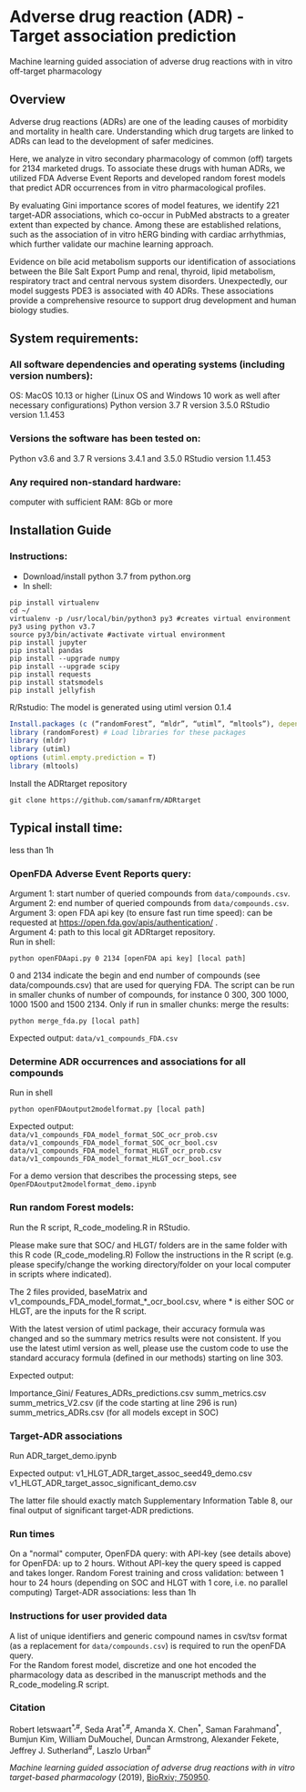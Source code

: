 # Adverse drug reaction (ADR) - Target association prediction
Machine learning guided association of adverse drug reactions with in vitro off-target pharmacology 

## Overview
Adverse drug reactions (ADRs) are one of the leading causes of morbidity and mortality 
in health care. Understanding which drug targets are linked to ADRs can lead to the 
development of safer medicines. 

Here, we analyze in vitro secondary pharmacology of common (off) targets for 2134 marketed 
drugs. To associate these drugs with human ADRs, we utilized FDA Adverse Event Reports and 
developed random forest models that predict ADR occurrences from in vitro pharmacological 
profiles. 

By evaluating Gini importance scores of model features, we identify 221 target-ADR 
associations, which co-occur in PubMed abstracts to a greater extent than expected 
by chance. Among these are established relations, such as the association of in vitro 
hERG binding with cardiac arrhythmias, which further validate our machine learning approach. 

Evidence on bile acid metabolism supports our identification of associations between the 
Bile Salt Export Pump and renal, thyroid, lipid metabolism, respiratory tract and central 
nervous system disorders. Unexpectedly, our model suggests PDE3 is associated with 40 ADRs. 
These associations provide a comprehensive resource to support drug development and human 
biology studies.

## System requirements: 

### All software dependencies and operating systems (including version numbers):
OS: MacOS 10.13 or higher  (Linux OS and Windows 10 work as well after necessary configurations)
Python version 3.7
R version 3.5.0
RStudio version 1.1.453

### Versions the software has been tested on:
Python v3.6 and 3.7
R versions 3.4.1 and 3.5.0
RStudio version 1.1.453

### Any required non-standard hardware:
computer with sufficient RAM: 8Gb or more

## Installation Guide

### Instructions:

- Download/install python 3.7 from python.org
- In shell:
```shell
pip install virtualenv
cd ~/
virtualenv -p /usr/local/bin/python3 py3 #creates virtual environment py3 using python v3.7
source py3/bin/activate #activate virtual environment
pip install jupyter
pip install pandas
pip install --upgrade numpy
pip install --upgrade scipy
pip install requests
pip install statsmodels
pip install jellyfish
```
R/Rstudio:
The model is generated using utiml version 0.1.4
```R
Install.packages (c (“randomForest”, “mldr”, “utiml”, “mltools”), dependencies = T) 
library (randomForest) # Load libraries for these packages
library (mldr)
library (utiml)
options (utiml.empty.prediction = T)
library (mltools)
```

Install the ADRtarget repository
```
git clone https://github.com/samanfrm/ADRtarget
```

## Typical install time: 
less than 1h


### OpenFDA Adverse Event Reports query:
Argument 1: start number of queried compounds from `data/compounds.csv`.  
Argument 2: end number of queried compounds from `data/compounds.csv`.  
Argument 3: open FDA api key (to ensure fast run time speed): can be requested 
at https://open.fda.gov/apis/authentication/ .    
Argument 4: path to this local git ADRtarget repository.  
Run in shell:
```shell
python openFDAapi.py 0 2134 [openFDA api key] [local path]
```
0 and 2134 indicate the begin and end number of compounds (see data/compounds.csv)
that are used for querying FDA. The script can be run in smaller chunks of number of 
compounds, for instance 0 300, 300 1000, 1000 1500 and 1500 2134.
Only if run in smaller chunks: merge the results:
```shell
python merge_fda.py [local path]
```

Expected output:
`data/v1_compounds_FDA.csv`

### Determine ADR occurrences and associations for all compounds 
Run in shell
```shell
python openFDAoutput2modelformat.py [local path]
```
Expected output:  
`data/v1_compounds_FDA_model_format_SOC_ocr_prob.csv`  
`data/v1_compounds_FDA_model_format_SOC_ocr_bool.csv`  
`data/v1_compounds_FDA_model_format_HLGT_ocr_prob.csv`  
`data/v1_compounds_FDA_model_format_HLGT_ocr_bool.csv`  

For a demo version that describes the processing steps, 
see `OpenFDAoutput2modelformat_demo.ipynb` 

### Run random Forest models:
Run the R script, R_code_modeling.R in RStudio.

Please make sure that SOC/ and HLGT/ folders are in the same folder with this
R code (R_code_modeling.R)
Follow the instructions in the R script (e.g. please specify/change the working 
directory/folder on your local computer in scripts where indicated).

The 2 files provided, baseMatrix and v1_compounds_FDA_model_format_*_ocr_bool.csv, 
where * is either SOC or HLGT, are the inputs for the R script.

With the latest version of utiml package, their accuracy formula was changed and 
so the summary metrics results were not consistent. If you use the latest utiml 
version as well, please use the custom code to use the standard accuracy formula 
(defined in our methods) starting on line 303.

Expected output:

Importance_Gini/
Features_ADRs_predictions.csv
summ_metrics.csv
summ_metrics_V2.csv (if the code starting at line 296 is run)
summ_metrics_ADRs.csv (for all models except in SOC)

### Target-ADR associations
Run ADR_target_demo.ipynb

Expected output:
v1_HLGT_ADR_target_assoc_seed49_demo.csv
v1_HLGT_ADR_target_assoc_significant_demo.csv

The latter file should exactly match Supplementary Information Table 8, our final 
output of significant target-ADR predictions.

### Run times
On a "normal" computer, OpenFDA query: with API-key (see details above) for OpenFDA:
up to 2 hours. Without API-key the query speed is capped and takes longer.
Random Forest training and cross validation: between 1 hour to 24 hours (depending 
on SOC and HLGT with 1 core, i.e. no parallel computing)
Target-ADR associations: less than 1h

### Instructions for user provided data
A list of unique identifiers and generic compound names in csv/tsv format (as a replacement 
for `data/compounds.csv`) is required to run the openFDA query.  
For the Random forest model, discretize and one hot encoded the pharmacology data as 
described in the manuscript methods and the R_code_modeling.R script.
 
### Citation
Robert Ietswaart<sup>\*,#</sup>, Seda Arat<sup>\*,#</sup>, Amanda X. Chen<sup>\*</sup>, 
Saman Farahmand<sup>\*</sup>, Bumjun Kim, William DuMouchel, 
Duncan Armstrong, Alexander Fekete, Jeffrey J. Sutherland<sup>#</sup>, Laszlo Urban<sup>#</sup>

*Machine learning guided association of adverse drug reactions with in vitro target-based 
pharmacology* (2019), [BioRxiv; 750950](https://www.biorxiv.org/content/10.1101/750950v2).



